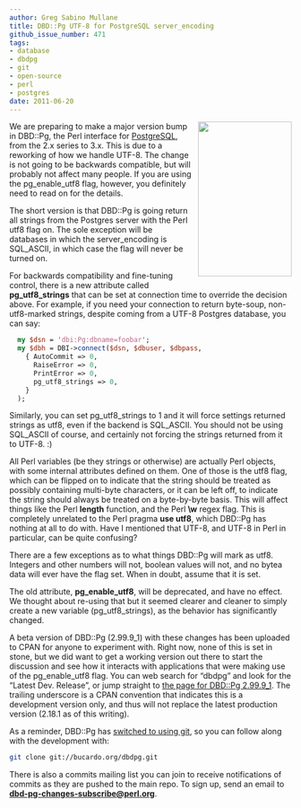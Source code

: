 ```yaml
---
author: Greg Sabino Mullane
title: DBD::Pg UTF-8 for PostgreSQL server_encoding
github_issue_number: 471
tags:
- database
- dbdpg
- git
- open-source
- perl
- postgres
date: 2011-06-20
---
```




<a href="/blog/2011/06/dbdpg-utf-8-for-postgresql/image-0-big.png" onblur="try {parent.deselectBloggerImageGracefully();} catch(e) {}"><img alt="" border="0" id="BLOGGER_PHOTO_ID_5620313937936840898" src="/blog/2011/06/dbdpg-utf-8-for-postgresql/image-0.png" style="float:right; margin:0 0 10px 10px;cursor:pointer; cursor:hand;width: 167px; height: 276px;"/></a>

We are preparing to make a major version bump in DBD::Pg, the Perl interface for [PostgreSQL](https://www.postgresql.org/), from the 2.x series to 3.x. This is due to a reworking of how we handle UTF-8. The change is not going to be backwards compatible, but will probably not affect many people. If you are using the pg_enable_utf8 flag, however, you definitely need to read on for the details.

The short version is that DBD::Pg is going return all strings from the Postgres server with the Perl utf8 flag on. The sole exception will be databases in which the server_encoding is SQL_ASCII, in which case the flag will never be turned on.

For backwards compatibility and fine-tuning control, there is a new attribute called **pg_utf8_strings** that can be set at connection time to override the decision above. For example, if you need your connection to return byte-soup, non-utf8-marked strings, despite coming from a UTF-8 Postgres database, you can say:

```perl
  my $dsn = 'dbi:Pg:dbname=foobar';
  my $dbh = DBI->connect($dsn, $dbuser, $dbpass,
    { AutoCommit => 0,
      RaiseError => 0,
      PrintError => 0,
      pg_utf8_strings => 0,
    }
  );
```

Similarly, you can set pg_utf8_strings to 1 and it will force settings returned strings as utf8, even if the backend is SQL_ASCII. You should not be using SQL_ASCII of course, and certainly not forcing the strings returned from it to UTF-8. :)

All Perl variables (be they strings or otherwise) are actually Perl objects, with some internal attributes defined on them. One of those is the utf8 flag, which can be flipped on to indicate that the string should be treated as possibly containing multi-byte characters, or it can be left off, to indicate the string should always be treated on a byte-by-byte basis. This will affect things like the Perl **length** function, and the Perl **\w** regex flag. This is completely unrelated to the Perl pragma **use utf8**, which DBD::Pg has nothing at all to do with. Have I mentioned that UTF-8, and UTF-8 in Perl in particular, can be quite confusing?

There are a few exceptions as to what things DBD::Pg will mark as utf8. Integers and other numbers will not, boolean values will not, and no bytea data will ever have the flag set. When in doubt, assume that it is set.

The old attribute, **pg_enable_utf8**, will be deprecated, and have no effect. We thought about re-using that but it seemed clearer and cleaner to simply create a new variable (pg_utf8_strings), as the behavior has significantly changed.

A beta version of DBD::Pg (2.99.9_1) with these changes has been uploaded to CPAN for anyone to experiment with. Right now, none of this is set in stone, but we did want to get a working version out there to start the discussion and see how it interacts with applications that were making use of the
pg_enable_utf8 flag. You can web search for “dbdpg” and look for the “Latest Dev. Release”, or jump straight to [the page for DBD::Pg 2.99.9_1](https://metacpan.org/release/TURNSTEP/DBD-Pg-2.99.9_1). The trailing underscore is a CPAN convention that indicates this is a development version only, and thus will not replace the latest production version (2.18.1 as of this writing).

As a reminder, DBD::Pg has [switched to using git](/blog/2011/06/dbdpg-moves-to-git), so you can follow along with the development
with:

```bash
git clone git://bucardo.org/dbdpg.git
```

There is also a commits mailing list you can join to receive notifications of commits as they are pushed to the main repo. To sign up, send an email to **dbd-pg-changes-subscribe@perl.org**.


